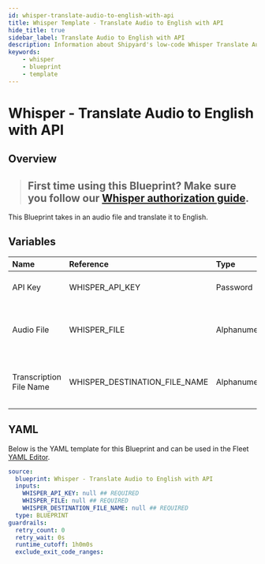 ```yaml
---
id: whisper-translate-audio-to-english-with-api
title: Whisper Template - Translate Audio to English with API
hide_title: true
sidebar_label: Translate Audio to English with API
description: Information about Shipyard's low-code Whisper Translate Audio to English with API blueprint. Uses Whisper's API to translate an audio file to english and exports a text file with the transcription
keywords:
    - whisper
    - blueprint
    - template
---
```


# Whisper - Translate Audio to English with API

## Overview

> ## **First time using this Blueprint? Make sure you follow our [Whisper authorization guide](https://www.shipyardapp.com/docs/blueprint-library/whisper/whisper-authorization/)**.

This Blueprint takes in an audio file and translate it to English.

## Variables

| Name | Reference | Type | Required | Default | Options | Description |
|:---|:---|:---|:---|:---|:---|:---|
| API Key | WHISPER_API_KEY | Password | :white_check_mark: | - | - | API Key from OpenAI |
| Audio File | WHISPER_FILE | Alphanumeric | :white_check_mark: | - | - | The audio file that you would like to translate to English |
| Transcription File Name | WHISPER_DESTINATION_FILE_NAME | Alphanumeric | :white_check_mark: | - | - | The name of the text file where the transcription will go |


## YAML

Below is the YAML template for this Blueprint and can be used in the Fleet [YAML Editor](../../reference/fleets/yaml-editor.md).

```yaml
source:
  blueprint: Whisper - Translate Audio to English with API
  inputs:
    WHISPER_API_KEY: null ## REQUIRED
    WHISPER_FILE: null ## REQUIRED
    WHISPER_DESTINATION_FILE_NAME: null ## REQUIRED
  type: BLUEPRINT
guardrails:
  retry_count: 0
  retry_wait: 0s
  runtime_cutoff: 1h0m0s
  exclude_exit_code_ranges:
```
